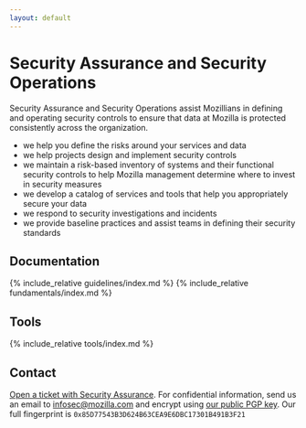 ```yaml
---
layout: default
---
```


# Security Assurance and Security Operations
Security Assurance and Security Operations assist Mozillians in defining and operating security controls to ensure that data at Mozilla is protected consistently across the organization.

- we help you define the risks around your services and data
- we help projects design and implement security controls
- we maintain a risk-based inventory of systems and their functional security controls to help Mozilla management determine where to invest in security measures
- we develop a catalog of services and tools that help you appropriately secure your data
- we respond to security investigations and incidents
- we provide baseline practices and assist teams in defining their security standards

## Documentation

{% include_relative guidelines/index.md %}
{% include_relative fundamentals/index.md %}

## Tools

{% include_relative tools/index.md %}

## Contact
[Open a ticket with Security Assurance](https://bugzilla.mozilla.org/enter_bug.cgi?product=Security+Assurance&component=General). For confidential information, send us an email to infosec@mozilla.com and encrypt using [our public PGP key](https://keys.openpgp.org/vks/v1/by-fingerprint/85D77543B3D624B63CEA9E6DBC17301B491B3F21). Our full fingerprint is `0x85D77543B3D624B63CEA9E6DBC17301B491B3F21`
